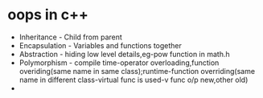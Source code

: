 # oops in c++
* Inheritance - Child from parent
* Encapsulation - Variables and functions together
* Abstraction - hiding low level details,eg-pow function in math.h
* Polymorphism - compile time-operator overloading,function overiding(same name in same class);runtime-function overriding(same name in different class-virtual func is used-v func o/p new,other old)
* 
